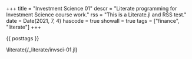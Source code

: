 +++
title = "Investment Science 01"
descr = "Literate programming for Investment Science course work."
rss = "This is a Literate.jl and RSS test."
date = Date(2021, 7, 4)
hascode = true
showall = true
tags = ["finance", "literate"]
+++

{{ posttags }}

\literate{/_literate/invsci-01.jl}
